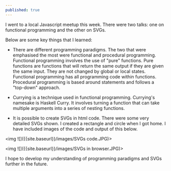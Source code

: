 ```yaml
---
published: true
---
```


I went to a local Javascript meetup this week. There were two talks: one on functional programming and the other on SVGs.

Below are some key things that I learned:

- There are different programming paradigms. The two that were emphasised the most were functional and procedural programming. Functional programming involves the use of "pure" functions. Pure functions are functions that will return the same output if they are given the same input. They are not changed by global or local states. Functional programming has all programming code within functions. Procedural programming is based around statements and follows a "top-down" approach. 

- Currying is a technique used in functional programming. Currying's namesake is Haskell Curry. It involves turning a function that can take multiple arguments into a series of nesting functions. 

- It is possible to create SVGs in html code. There were some very detailed SVGs shown. I created a rectangle and circle when I got home. I have included images of the code and output of this below. 
        
<img ![]({{site.baseurl}}/images/SVGs code.JPG)>

<img ![]({{site.baseurl}}/images/SVGs in browser.JPG)>

I hope to develop my understanding of programming paradigms and SVGs further in the future.
